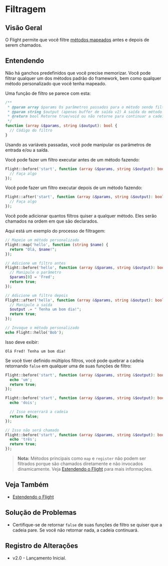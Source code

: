 # Filtragem

## Visão Geral

O Flight permite que você filtre [métodos mapeados](/learn/extending) antes e depois de serem chamados.

## Entendendo
Não há ganchos predefinidos que você precise memorizar. Você pode filtrar qualquer um dos métodos padrão do framework, bem como qualquer método personalizado que você tenha mapeado.

Uma função de filtro se parece com esta:

```php
/**
 * @param array $params Os parâmetros passados para o método sendo filtrado.
 * @param string $output (apenas buffer de saída v2) A saída do método sendo filtrado.
 * @return bool Retorne true/void ou não retorne para continuar a cadeia, false para quebrar a cadeia.
 */
function (array &$params, string &$output): bool {
  // Código do filtro
}
```

Usando as variáveis passadas, você pode manipular os parâmetros de entrada e/ou a saída.

Você pode fazer um filtro executar antes de um método fazendo:

```php
Flight::before('start', function (array &$params, string &$output): bool {
  // Faça algo
});
```

Você pode fazer um filtro executar depois de um método fazendo:

```php
Flight::after('start', function (array &$params, string &$output): bool {
  // Faça algo
});
```

Você pode adicionar quantos filtros quiser a qualquer método. Eles serão chamados na ordem em que são declarados.

Aqui está um exemplo do processo de filtragem:

```php
// Mapeie um método personalizado
Flight::map('hello', function (string $name) {
  return "Olá, $name!";
});

// Adicione um filtro antes
Flight::before('hello', function (array &$params, string &$output): bool {
  // Manipule o parâmetro
  $params[0] = 'Fred';
  return true;
});

// Adicione um filtro depois
Flight::after('hello', function (array &$params, string &$output): bool {
  // Manipule a saída
  $output .= " Tenha um bom dia!";
  return true;
});

// Invoque o método personalizado
echo Flight::hello('Bob');
```

Isso deve exibir:

```
Olá Fred! Tenha um bom dia!
```

Se você tiver definido múltiplos filtros, você pode quebrar a cadeia retornando `false` em qualquer uma de suas funções de filtro:

```php
Flight::before('start', function (array &$params, string &$output): bool {
  echo 'um';
  return true;
});

Flight::before('start', function (array &$params, string &$output): bool {
  echo 'dois';

  // Isso encerrará a cadeia
  return false;
});

// Isso não será chamado
Flight::before('start', function (array &$params, string &$output): bool {
  echo 'três';
  return true;
});
```

> **Nota:** Métodos principais como `map` e `register` não podem ser filtrados porque são chamados diretamente e não invocados dinamicamente. Veja [Estendendo o Flight](/learn/extending) para mais informações.

## Veja Também
- [Estendendo o Flight](/learn/extending)

## Solução de Problemas
- Certifique-se de retornar `false` de suas funções de filtro se quiser que a cadeia pare. Se você não retornar nada, a cadeia continuará.

## Registro de Alterações
- v2.0 - Lançamento Inicial.